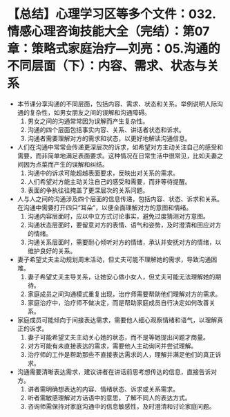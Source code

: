 # 【总结】心理学习区等多个文件：032.情感心理咨询技能大全（完结）：第07章：策略式家庭治疗—刘亮：05.沟通的不同层面（下）：内容、需求、状态与关系

-   本节课分享沟通的不同层面，包括内容、需求、状态和关系。举例说明人际沟通的复杂性，如男女朋友之间的误解和沟通障碍。
    1.  男女之间的沟通常常因为误解而产生复杂性。
    2.  沟通的四个层面包括事实内容、关系、讲话者状态和诉求。
    3.  沟通者需要理解对方的需求和状态，以更好地解读沟通信息。
-   人们在沟通中常常会传递更深层次的诉求，如希望对方主动关注自己的感受和需要，而非简单地满足表面要求。这种情况在日常生活中很常见，比如夫妻之间因为点菜而产生的误解和纠结。
    1.  沟通中的诉求可能超越表面要求，反映出对关系的需求。
    2.  人们希望对方能主动关注自己的感受和需要，而非等待提醒。
    3.  表面的争执往往掩盖了更深层次的关系问题。
-   人与人之间的沟通涉及四个层面的信息传递，包括内容、状态、诉求和关系。在沟通中需要打开四只“耳朵”，以便全面理解对方的意图和情绪。
    1.  沟通内容层面时，应以中立方式讨论事实，避免过度猜测对方意图。
    2.  沟通状态层面时，要留意对方的表情、语气和姿势，及时澄清和回应对方的情绪。
    3.  沟通关系层面时，需要耐心倾听对方的情绪，承认并安抚对方的情绪，以维护良好的关系。
-   妻子希望丈夫主动规划周末活动，但丈夫可能不理解她的需求，导致沟通困难。
    1.  妻子希望丈夫主导关系，让她安心做小女人，但丈夫可能无法理解她的期待。
    2.  家庭成员之间沟通模式重复出现，治疗师需要帮助他们理解对方的需求。
    3.  家庭治疗中，治疗师不做决定，而是帮助家庭成员自行决定如何改善关系。
-   家庭成员可能倾向于间接表达需求，需要他人细心观察情绪和语气，以理解真正的诉求。
    1.  妻子可能希望丈夫主动关心她的状态，而不是等她提出问题才商量。
    2.  对方可能有未直接表达的需求，需要他人主动询问并尝试理解。
    3.  治疗师的工作是帮助那些不直接表达需求的人，理解并满足他们的真正诉求。
-   沟通需要清晰表达需求，建议讲者在讲话前思考想传达的信息，直接告诉对方。
    1.  讲者需明确想表达的内容、情绪状态、诉求或关系需求。
    2.  听者需敏感理解对方话语中的意思，了解不同人的表达方式。
    3.  咨询师需保持对家庭沟通中的信息敏感性，及时澄清和讨论家庭问题。